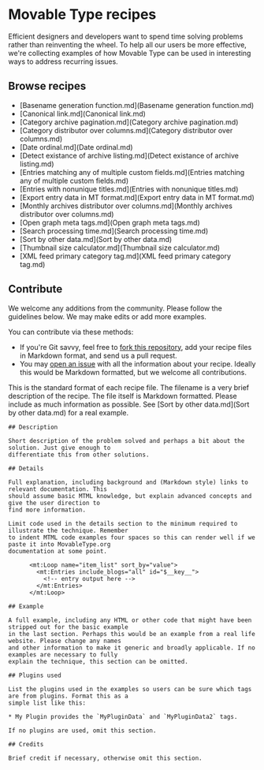 # Movable Type recipes

Efficient designers and developers want to spend time solving problems rather than reinventing the wheel. To help all our users be more effective, we're collecting examples of how Movable Type can be used in interesting ways to address recurring issues.

## Browse recipes

* [Basename generation function.md](Basename generation function.md)
* [Canonical link.md](Canonical link.md)
* [Category archive pagination.md](Category archive pagination.md)
* [Category distributor over columns.md](Category distributor over columns.md)
* [Date ordinal.md](Date ordinal.md)
* [Detect existance of archive listing.md](Detect existance of archive listing.md)
* [Entries matching any of multiple custom fields.md](Entries matching any of multiple custom fields.md)
* [Entries with nonunique titles.md](Entries with nonunique titles.md)
* [Export entry data in MT format.md](Export entry data in MT format.md)
* [Monthly archives distributor over columns.md](Monthly archives distributor over columns.md)
* [Open graph meta tags.md](Open graph meta tags.md)
* [Search processing time.md](Search processing time.md)
* [Sort by other data.md](Sort by other data.md)
* [Thumbnail size calculator.md](Thumbnail size calculator.md)
* [XML feed primary category tag.md](XML feed primary category tag.md)

## Contribute

We welcome any additions from the community. Please follow the guidelines below. We may make edits or add more examples.

You can contribute via these methods:

* If you're Git savvy, feel free to [fork this repository](https://github.com/movabletype/mtml-recipes/fork), add your recipe files in Markdown format, and send us a pull request.
* You may [open an issue](https://github.com/movabletype/mtml-recipes/issues) with all the information about your recipe. Ideally this would be Markdown formatted, but we welcome all contributions.

This is the standard format of each recipe file. The filename is a very brief description of the recipe. The file itself is Markdown formatted. Please include as much information as possible. See [Sort by other data.md](Sort by other data.md) for a real example.

    ## Description

    Short description of the problem solved and perhaps a bit about the solution. Just give enough to
    differentiate this from other solutions.

    ## Details

    Full explanation, including background and (Markdown style) links to relevant documentation. This
    should assume basic MTML knowledge, but explain advanced concepts and give the user direction to
    find more information.

    Limit code used in the details section to the minimum required to illustrate the technique. Remember
    to indent MTML code examples four spaces so this can render well if we paste it into MovableType.org
    documentation at some point.

          <mt:Loop name="item_list" sort_by="value">
            <mt:Entries include_blogs="all" id="$__key__">
              <!-- entry output here -->
            </mt:Entries>
          </mt:Loop>

    ## Example

    A full example, including any HTML or other code that might have been stripped out for the basic example
    in the last section. Perhaps this would be an example from a real life website. Please change any names
    and other information to make it generic and broadly applicable. If no examples are necessary to fully
    explain the technique, this section can be omitted.

    ## Plugins used

    List the plugins used in the examples so users can be sure which tags are from plugins. Format this as a
    simple list like this:

    * My Plugin provides the `MyPluginData` and `MyPluginData2` tags.

    If no plugins are used, omit this section.

    ## Credits

    Brief credit if necessary, otherwise omit this section.
